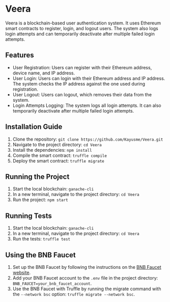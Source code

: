 # Veera
Veera is a blockchain-based user authentication system. It uses Ethereum smart contracts to register, login, and logout users. The system also logs login attempts and can temporarily deactivate after multiple failed login attempts.

## Features
* User Registration: Users can register with their Ethereum address, device name, and IP address.
* User Login: Users can login with their Ethereum address and IP address. The system checks the IP address against the one used during registration.
* User Logout: Users can logout, which removes their data from the system.
* Login Attempts Logging: The system logs all login attempts. It can also temporarily deactivate after multiple failed login attempts.

## Installation Guide
1. Clone the repository: `git clone https://github.com/Kayusme/Veera.git`
2. Navigate to the project directory: `cd Veera`
3. Install the dependencies: `npm install`
4. Compile the smart contract: `truffle compile`
5. Deploy the smart contract: `truffle migrate`

## Running the Project
1. Start the local blockchain: `ganache-cli`
2. In a new terminal, navigate to the project directory: `cd Veera`
3. Run the project: `npm start`

## Running Tests
1. Start the local blockchain: `ganache-cli`
2. In a new terminal, navigate to the project directory: `cd Veera`
3. Run the tests: `truffle test`

## Using the BNB Faucet
1. Set up the BNB Faucet by following the instructions on the [BNB Faucet website](https://testnet.binance.org/faucet-smart).
2. Add your BNB Faucet account to the `.env` file in the project directory: `BNB_FAUCET=your_bnb_faucet_account`.
3. Use the BNB Faucet with Truffle by running the migrate command with the `--network bsc` option: `truffle migrate --network bsc`.
